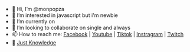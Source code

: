 - 👋 Hi, I’m @monpopza
- 👀 I’m interested in javascript but i'm newbie
- 🌱 I’m currently on 
- 💞️ I’m looking to collaborate on single and always 
- 📫 How to reach me: [Facebook](https://n4mmon.com/facebook) | [Youtube](https://n4mmon.com/youtube) | [Tiktok](https://n4mmon.com/tiktok) | [Instragram](https://n4mmon.com/instragram) | [Twitch](https://n4mmon.com/twitch)
- 🤔 [Just Knowledge](https://github.com/monpopza/knowledge/blob/main/README.md)

<!---
monpopza/monpopza is a ✨ special ✨ repository because its `README.md` (this file) appears on your GitHub profile.
You can click the Preview link to take a look at your changes.
--->
